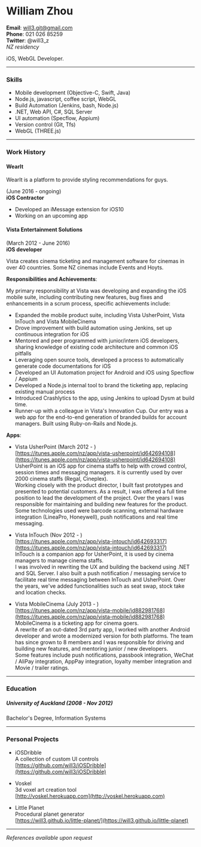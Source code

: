 # William Zhou  
**Email**: will3.git@gmail.com  
**Phone**: 021 026 85259  
**Twitter**: @will3_z  
*NZ residency*

iOS, WebGL Developer.

------

### Skills

- Mobile development (Objective-C, Swift, Java)
- Node.js, javascript, coffee script, WebGL
- Build Automation (Jenkins, bash, Node.js)
- .NET, Web API, C#, SQL Server
- UI automation (Specflow, Appium)
- Version control (Git, Tfs)
- WebGL (THREE.js)

------

### Work History

#### WearIt  
WearIt is a platform to provide styling recommendations for guys.

(June 2016 - ongoing)  
**iOS Contractor**

- Developed an iMessage extension for iOS10
- Working on an upcoming app

#### Vista Entertainment Solutions  
(March 2012 - June 2016)  
**iOS developer**  

Vista creates cinema ticketing and management software for cinemas in over 40 countries. Some NZ cinemas include Events and Hoyts.

**Responsibilities and Achievements**:

My primary responsibility at Vista was developing and expanding the iOS mobile suite, including contributing new features, bug fixes and enhancements in a scrum process, specific achievements include:

- Expanded the mobile product suite, including Vista UsherPoint, Vista InTouch and Vista MobileCinema
- Drove improvement with build automation using Jenkins, set up continuous integration for iOS
- Mentored and peer programmed with junior/intern iOS developers, sharing knowledge of existing code architecture and common iOS pitfalls
- Leveraging open source tools, developed a process to automatically generate code documentations for iOS
- Developed an UI Automation project for Android and iOS using Specflow / Appium
- Developed a Node.js internal tool to brand the ticketing app, replacing existing manual process
- Introduced Crashlytics to the app, using Jenkins to upload Dysm at build time.
- Runner-up with a colleague in Vista's Innovation Cup. Our entry was a web app for the end-to-end generation of branded builds for account managers. Built using Ruby-on-Rails and Node.js.

**Apps**:

- Vista UsherPoint (March 2012 - )  
[https://itunes.apple.com/nz/app/vista-usherpoint/id642694108](https://itunes.apple.com/nz/app/vista-usherpoint/id642694108)  
UsherPoint is an iOS app for cinema staffs to help with crowd control, session times and messaging managers. it is currently used by over 2000 cinema staffs (Regal, Cineplex).  
Working closely with the product director, I built fast prototypes and presented to potential customers. As a result, I was offered a full time position to lead the development of the project. Over the years I was responsible for maintaining and building new features for the product.  
Some technologies used were barcode scanning, external hardware integration (LineaPro, Honeywell), push notifications and real time messaging.  

- Vista InTouch (Nov 2012 - )  
[https://itunes.apple.com/nz/app/vista-intouch/id642693317](https://itunes.apple.com/nz/app/vista-intouch/id642693317)  
InTouch is a companion app for UsherPoint, it is used by cinema managers to manage cinema staffs.  
I was involved in rewriting the UX and building the backend using .NET and SQL Server. I also built a push notification / messaging service to facilitate real time messaging between InTouch and UsherPoint. Over the years, we've added functionalities such as seat swap, stock take and location checks.

- Vista MobileCinema (July 2013 - )  
[https://itunes.apple.com/nz/app/vista-mobile/id882981768](https://itunes.apple.com/nz/app/vista-mobile/id882981768)  
MobileCinema is a ticketing app for cinema goers.  
A rewrite of an out-dated 3rd party app, I worked with another Android developer and wrote a modernized version for both platforms. The team has since grown to 8 members and I was responsible for driving and building new features, and mentoring junior / new developers.  
Some features include push notifications, passbook integration, WeChat / AliPay integration, AppPay integration, loyalty member integration and  Movie / trailer ratings.

------

### Education

##### University of Auckland (2008 - Nov 2012)  
Bachelor's Degree, Information Systems

------

### Personal Projects

- iOSDribble  
A collection of custom UI controls  
	[https://github.com/will3/iOSDribble](https://github.com/will3/iOSDribble)

- Voskel  
3d voxel art creation tool  
  [http://voskel.herokuapp.com](http://voskel.herokuapp.com)

- Little Planet  
Procedural planet generator  
	[https://will3.github.io/little-planet/](https://will3.github.io/little-planet)

------

*References available upon request*